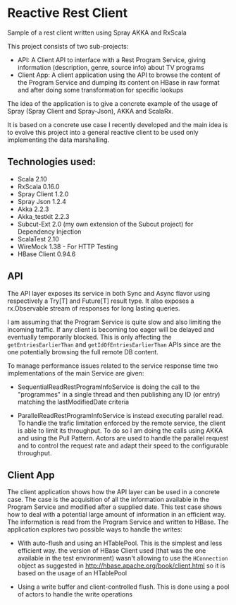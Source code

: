 Reactive Rest Client
====================

Sample of a rest client written using Spray AKKA and RxScala

This project consists of two sub-projects:

- API: A Client API to interface with a Rest Program Service, giving information (description, genre, source info) about TV programs
- Client App: A client application using the API to browse the content of the Program Service and dumping its content on HBase
in raw format and after doing some transformation for specific lookups

The idea of the application is to give a concrete example of the usage of Spray (Spray Client and Spray-Json), AKKA and ScalaRx.

It is based on a concrete use case I recently developed and the main idea is to evolve this project into a general reactive
  client to be used only implementing the data marshalling.

## Technologies used:

- Scala 2.10
- RxScala 0.16.0
- Spray Client 1.2.0
- Spray Json 1.2.4
- Akka 2.2.3
- Akka_testkit 2.2.3
- Subcut-Ext 2.0 (my own extension of the Subcut project) for Dependency Injection
- ScalaTest 2.10
- WireMock 1.38 - For HTTP Testing
- HBase Client 0.94.6

## API

The API layer exposes its service in both Sync and Async flavor using respectively a Try[T] and Future[T] result type.
It also exposes a rx.Observable stream of responses for long lasting queries.

I am assuming that the Program Service is quite slow and also limiting the incoming traffic. If any client is becoming too
eager will be delayed and eventually temporarily blocked. This is only affecting the `getEntriesEarlierThan` and `getIdOfEntriesEarlierThan`
APIs since are the one potentially browsing the full remote DB content.

To manage performance issues related to the service response time two implementations of the main Service are given:

- SequentialReadRestProgramInfoService is doing the call to the "programmes" in a single thread and then publishing any
ID (or entry) matching the lastModifiedDate criteria

- ParallelReadRestProgramInfoService is instead executing parallel read. To handle the trafic limitation enforced by the
remote service, the client is able to limit its throughput. To do so I am doing the calls using AKKA and using the Pull Pattern.
Actors are used to handle the parallel request and to control the request rate and adapt their speed to the configurable
throughput.

## Client App

The client application shows how the API layer can be used in a concrete case. The case is the acquisition of all the
information available in the Program Service and modified after a supplied date.
This test case shows how to deal with a potential large amount of information in an efficient way.
The information is read from the Program Service and written to HBase. The application explores two possible ways to
handle the writes:

- With auto-flush and using an HTablePool. This is the simplest and less efficient way. the version of HBase Client used
(that was the one available in the test environment) wasn't allowing to use the `HConnection` object as suggested in
http://hbase.apache.org/book/client.html so it is based on the usage of an HTablePool

- Using a write buffer and client-controlled flush. This is done using a pool of actors to handle the write operations


